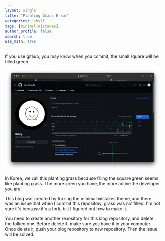 ```yaml
---
layout: single
title: "Planting Grass Error"
categories: jekyll
tags: [minimal-mistakes]
author_profile: false
search: true
use_math: true
---
```


If you use github, you may know when you commit, the small square will be filled green.

![des1](/assets/images/2024-02-24-plantGrass/des1.png)

In Korea, we call this planting grass because filling the square green seems like planting grass. The more green you have, the more active the developer you are.

This blog was created by forking the minimal mistakes theme, and there was an issue that when I commit this repository, grass was not filled. I'm not sure it's because it's a fork, but I figured out how to make it.

You need to create another repository for this blog repository, and delete the folked one. Before delete it, make sure you have it in your computer. Once delete it, push your blog repository to new repository. Then the issue will be solved.
